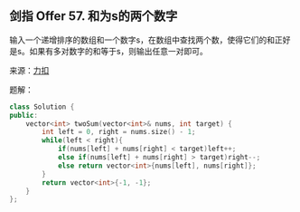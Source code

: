 ## 剑指 Offer 57. 和为s的两个数字
输入一个递增排序的数组和一个数字s，在数组中查找两个数，使得它们的和正好是s。如果有多对数字的和等于s，则输出任意一对即可。

来源：[力扣](https://leetcode-cn.com/problems/he-wei-sde-liang-ge-shu-zi-lcof/)

题解：
```C++
class Solution {
public:
    vector<int> twoSum(vector<int>& nums, int target) {
        int left = 0, right = nums.size() - 1;
        while(left < right){
            if(nums[left] + nums[right] < target)left++;
            else if(nums[left] + nums[right] > target)right--;
            else return vector<int>{nums[left], nums[right]};
        }
        return vector<int>{-1, -1};
    }
};
```
